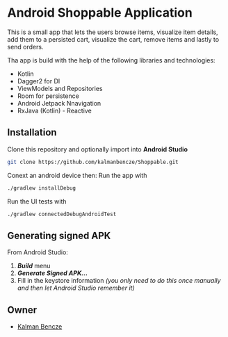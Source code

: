 # Android Shoppable Application

This is a small app that lets the users browse items, visualize item details, add them to a persisted cart, visualize the cart, remove items and lastly to send orders.

Tha app is build with the help of the following libraries and technologies:
* Kotlin
* Dagger2 for DI
* ViewModels and Repositories
* Room for persistence
* Android Jetpack Nnavigation
* RxJava (Kotlin) - Reactive


## Installation
Clone this repository and optionally import into **Android Studio**

```bash
git clone https://github.com/kalmanbencze/Shoppable.git
```
Conext an android device then:
Run the app with
```bash
./gradlew installDebug
```

Run the UI tests with
```bash
./gradlew connectedDebugAndroidTest
```


## Generating signed APK
From Android Studio:
1. ***Build*** menu
2. ***Generate Signed APK...***
3. Fill in the keystore information *(you only need to do this once manually and then let Android Studio remember it)*

## Owner
* [Kalman Bencze](https://github.com/kalmanbencze/Shoppable)

